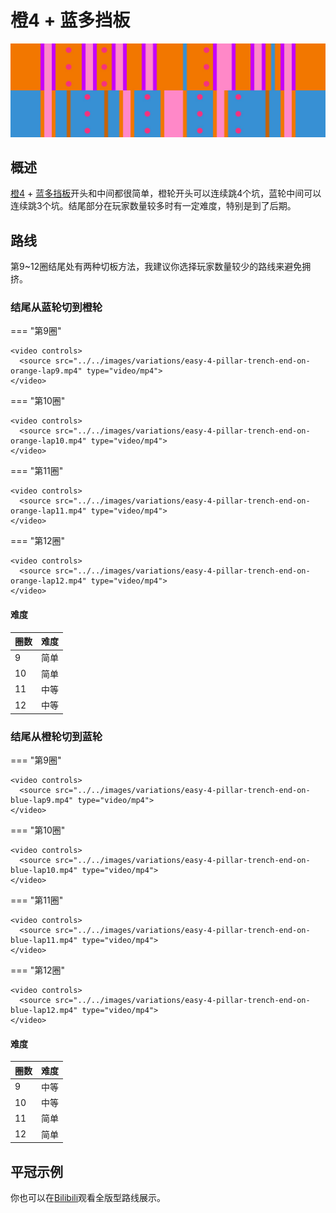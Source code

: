 # 橙4 + 蓝多挡板

![橙4 + 蓝多挡板](../images/variations/easy-4-pillar-trench.jpg)

## 概述

[橙4](../rolls/easy-4.zh.md#橙轮) + [蓝多挡板](../rolls/pillar-trench.zh.md)开头和中间都很简单，橙轮开头可以连续跳4个坑，蓝轮中间可以连续跳3个坑。结尾部分在玩家数量较多时有一定难度，特别是到了后期。

## 路线

第9~12圈结尾处有两种切板方法，我建议你选择玩家数量较少的路线来避免拥挤。

### 结尾从蓝轮切到橙轮

=== "第9圈"

    <video controls>
      <source src="../../images/variations/easy-4-pillar-trench-end-on-orange-lap9.mp4" type="video/mp4">
    </video>

=== "第10圈"

    <video controls>
      <source src="../../images/variations/easy-4-pillar-trench-end-on-orange-lap10.mp4" type="video/mp4">
    </video>

=== "第11圈"

    <video controls>
      <source src="../../images/variations/easy-4-pillar-trench-end-on-orange-lap11.mp4" type="video/mp4">
    </video>

=== "第12圈"

    <video controls>
      <source src="../../images/variations/easy-4-pillar-trench-end-on-orange-lap12.mp4" type="video/mp4">
    </video>

#### 难度

| 圈数 | 难度 |
| ----- | ---------- |
| 9     | 简单       |
| 10    | 简单       |
| 11    | 中等       |
| 12    | 中等       |

### 结尾从橙轮切到蓝轮

=== "第9圈"

    <video controls>
      <source src="../../images/variations/easy-4-pillar-trench-end-on-blue-lap9.mp4" type="video/mp4">
    </video>

=== "第10圈"

    <video controls>
      <source src="../../images/variations/easy-4-pillar-trench-end-on-blue-lap10.mp4" type="video/mp4">
    </video>

=== "第11圈"

    <video controls>
      <source src="../../images/variations/easy-4-pillar-trench-end-on-blue-lap11.mp4" type="video/mp4">
    </video>

=== "第12圈"

    <video controls>
      <source src="../../images/variations/easy-4-pillar-trench-end-on-blue-lap12.mp4" type="video/mp4">
    </video>

#### 难度

| 圈数 | 难度 |
| ----- | ---------- |
| 9     | 中等       |
| 10    | 中等       |
| 11    | 简单       |
| 12    | 简单       |

## 平冠示例

你也可以在[Bilibili](https://www.bilibili.com/video/BV1PB4y1i7fh)观看全版型路线展示。
